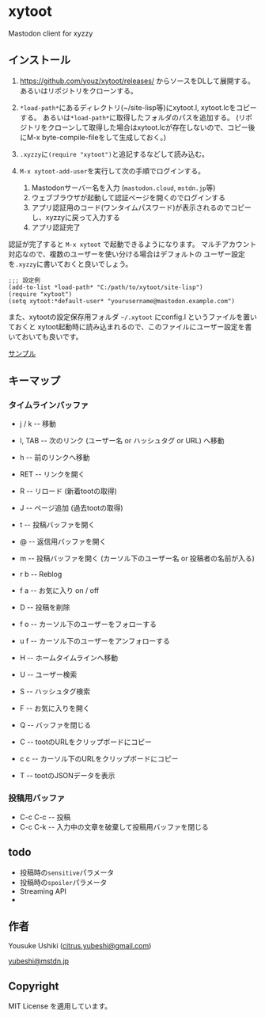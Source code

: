 # xytoot

Mastodon client for xyzzy


## インストール

1. https://github.com/youz/xytoot/releases/ からソースをDLして展開する。あるいはリポジトリをクローンする。

2. `*load-path*`にあるディレクトリ(~/site-lisp等)にxytoot.l, xytoot.lcをコピーする。
   あるいは`*load-path*`に取得したフォルダのパスを追加する。
   (リポジトリをクローンして取得した場合はxytoot.lcが存在しないので、コピー後にM-x byte-compile-fileをして生成しておく。)

3. `.xyzzy`に`(require "xytoot")`と追記するなどして読み込む。

4. `M-x xytoot-add-user`を実行して次の手順でログインする。
    1. Mastodonサーバー名を入力 (`mastodon.cloud`, `mstdn.jp`等)
    2. ウェブブラウザが起動して認証ページを開くのでログインする
    3. アプリ認証用のコード(ワンタイムパスワード)が表示されるのでコピーし、xyzzyに戻って入力する
    4. アプリ認証完了

認証が完了すると `M-x xytoot` で起動できるようになります。
マルチアカウント対応なので、複数のユーザーを使い分ける場合はデフォルトの
ユーザー設定を`.xyzzy`に書いておくと良いでしょう。

    ;;; 設定例
    (add-to-list *load-path* "C:/path/to/xytoot/site-lisp")
    (require "xytoot")
    (setq xytoot:*default-user* "yourusername@mastodon.example.com")

また、xytootの設定保存用フォルダ `~/.xytoot` にconfig.l というファイルを置いておくと
xytoot起動時に読み込まれるので、このファイルにユーザー設定を書いておいても良いです。

[サンプル](https://github.com/youz/xytoot/blob/master/dotfolder_sample/config.l)


## キーマップ

### タイムラインバッファ
- j / k  -- 移動
- l, TAB -- 次のリンク (ユーザー名 or ハッシュタグ or URL) へ移動
- h      -- 前のリンクへ移動
- RET    -- リンクを開く
- R      -- リロード (新着tootの取得)
- J      -- ページ追加 (過去tootの取得)

- t      -- 投稿バッファを開く
- @      -- 返信用バッファを開く
- m      -- 投稿バッファを開く (カーソル下のユーザー名 or 投稿者の名前が入る)
- r b    -- Reblog
- f a    -- お気に入り on / off
- D      -- 投稿を削除
- f o    -- カーソル下のユーザーをフォローする
- u f    -- カーソル下のユーザーをアンフォローする

- H      -- ホームタイムラインへ移動
- U      -- ユーザー検索
- S      -- ハッシュタグ検索
- F      -- お気に入りを開く
- Q      -- バッファを閉じる

- C      -- tootのURLをクリップボードにコピー
- c c    -- カーソル下のURLをクリップボードにコピー
- T      -- tootのJSONデータを表示

### 投稿用バッファ

- C-c C-c  -- 投稿
- C-c C-k  -- 入力中の文章を破棄して投稿用バッファを閉じる


## todo

- 投稿時の`sensitive`パラメータ
- 投稿時の`spoiler`パラメータ
- Streaming API
- 

## 作者

Yousuke Ushiki (<citrus.yubeshi@gmail.com>)

[yubeshi@mstdn.jp](http://mstdn.jp/@yubeshi)


## Copyright

MIT License を適用しています。
